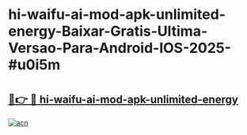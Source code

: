 # hi-waifu-ai-mod-apk-unlimited-energy-Baixar-Gratis-Ultima-Versao-Para-Android-IOS-2025-#u0i5m

# <h2><a href="https://ainizakaria.my?title=hi-waifu-ai-mod-apk-unlimited-energy&ref=24M">🔗👉 🔴 hi-waifu-ai-mod-apk-unlimited-energy</a></h2>

[![acn](https://github.com/user-attachments/assets/0f9c940e-d8b0-45ae-aac7-cd30a18b3e1c)](https://ainizakaria.my?title=hi-waifu-ai-mod-apk-unlimited-energy&ref=24M)

